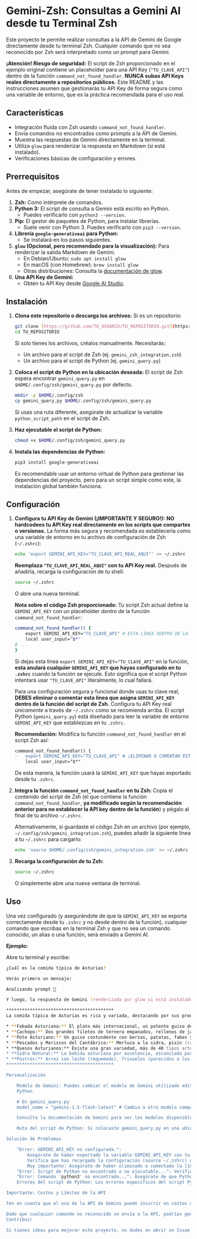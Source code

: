 # Gemini-Zsh: Consultas a Gemini AI desde tu Terminal Zsh

Este proyecto te permite realizar consultas a la API de Gemini de Google directamente desde tu terminal Zsh. Cualquier comando que no sea reconocido por Zsh será interpretado como un prompt para Gemini.

**¡Atención! Riesgo de seguridad:** El script de Zsh proporcionado en el ejemplo original contiene un placeholder para una API Key (`"TU_CLAVE_API"`) dentro de la función `command_not_found_handler`. **NUNCA subas API Keys reales directamente a repositorios públicos.** Este README y las instrucciones asumen que gestionarás tu API Key de forma segura como una variable de entorno, que es la práctica recomendada para el uso real.

## Características

* Integración fluida con Zsh usando `command_not_found_handler`.
* Envía comandos no encontrados como prompts a la API de Gemini.
* Muestra las respuestas de Gemini directamente en la terminal.
* Utiliza `glow` para renderizar la respuesta en Markdown (si está instalado).
* Verificaciones básicas de configuración y errores.

## Prerrequisitos

Antes de empezar, asegúrate de tener instalado lo siguiente:

1.  **Zsh:** Como intérprete de comandos.
2.  **Python 3:** El script de consulta a Gemini está escrito en Python.
    * Puedes verificarlo con `python3 --version`.
3.  **Pip:** El gestor de paquetes de Python, para instalar librerías.
    * Suele venir con Python 3. Puedes verificarlo con `pip3 --version`.
4.  **Librería `google-generativeai` para Python:**
    * Se instalará en los pasos siguientes.
5.  **`glow` (Opcional, pero recomendado para la visualización):** Para renderizar la salida Markdown de Gemini.
    * En Debian/Ubuntu: `sudo apt install glow`
    * En macOS (con Homebrew): `brew install glow`
    * Otras distribuciones: Consulta la [documentación de glow](https://github.com/charmbracelet/glow).
6.  **Una API Key de Gemini:**
    * Obtén tu API Key desde [Google AI Studio](https://aistudio.google.com/app/apikey).

## Instalación

1.  **Clona este repositorio o descarga los archivos:**
    Si es un repositorio:
    ```bash
    git clone [https://github.com/TU_USUARIO/TU_REPOSITORIO.git](https://github.com/TU_USUARIO/TU_REPOSITORIO.git)
    cd TU_REPOSITORIO
    ```
    Si solo tienes los archivos, créalos manualmente. Necesitarás:
    * Un archivo para el script de Zsh (ej. `gemini_zsh_integration.zsh`)
    * Un archivo para el script de Python (ej. `gemini_query.py`)

2.  **Coloca el script de Python en la ubicación deseada:**
    El script de Zsh espera encontrar `gemini_query.py` en `$HOME/.config/zsh/gemini_query.py` por defecto.
    ```bash
    mkdir -p $HOME/.config/zsh
    cp gemini_query.py $HOME/.config/zsh/gemini_query.py
    ```
    Si usas una ruta diferente, asegúrate de actualizar la variable `python_script_path` en el script de Zsh.

3.  **Haz ejecutable el script de Python:**
    ```bash
    chmod +x $HOME/.config/zsh/gemini_query.py
    ```

4.  **Instala las dependencias de Python:**
    ```bash
    pip3 install google-generativeai
    ```
    Es recomendable usar un entorno virtual de Python para gestionar las dependencias del proyecto, pero para un script simple como este, la instalación global también funciona.

## Configuración

1.  **Configura tu API Key de Gemini (¡IMPORTANTE Y SEGURO!):**
    **NO hardcodees tu API Key real directamente en los scripts que compartes o versionas.**
    La forma más segura y recomendada es establecerla como una variable de entorno en tu archivo de configuración de Zsh (`~/.zshrc`):

    ```bash
    echo 'export GEMINI_API_KEY="TU_CLAVE_API_REAL_AQUI"' >> ~/.zshrc
    ```
    **Reemplaza `"TU_CLAVE_API_REAL_AQUI"` con tu API Key real.**
    Después de añadirla, recarga la configuración de tu shell:
    ```bash
    source ~/.zshrc
    ```
    O abre una nueva terminal.

    **Nota sobre el código Zsh proporcionado:**
    Tu script Zsh actual define la `GEMINI_API_KEY` con un placeholder *dentro* de la función `command_not_found_handler`:
    ```zsh
    command_not_found_handler() {
        export GEMINI_API_KEY="TU_CLAVE_API" # ESTA LÍNEA DENTRO DE LA FUNCIÓN
        local user_input="$*"
    # ...
    }
    ```
    Si dejas esta línea `export GEMINI_API_KEY="TU_CLAVE_API"` en la función, **esta anulará cualquier `GEMINI_API_KEY` que hayas configurado en tu `.zshrc`** cuando la función se ejecute. Esto significa que el script Python intentará usar `"TU_CLAVE_API"` literalmente, lo cual fallará.

    Para una configuración segura y funcional donde usas tu clave real, **DEBES eliminar o comentar esta línea que asigna `GEMINI_API_KEY` dentro de la función del script de Zsh.** Configura tu API Key real *únicamente* a través de `~/.zshrc` como se recomienda arriba. El script Python (`gemini_query.py`) está diseñado para leer la variable de entorno `GEMINI_API_KEY` que establezcas en tu `.zshrc`.

    **Recomendación:** Modifica tu función `command_not_found_handler` en el script Zsh así:
    ```diff
    command_not_found_handler() {
    -   export GEMINI_API_KEY="TU_CLAVE_API" # ¡ELIMINAR O COMENTAR ESTA LÍNEA!
        local user_input="$*"
    ```
    De esta manera, la función usará la `GEMINI_API_KEY` que hayas exportado desde tu `.zshrc`.

2.  **Integra la función `command_not_found_handler` en tu Zsh:**
    Copia el contenido del script de Zsh (el que contiene la función `command_not_found_handler`, **ya modificado según la recomendación anterior para no establecer la API key dentro de la función**) y pégalo al final de tu archivo `~/.zshrc`.

    Alternativamente, si guardaste el código Zsh en un archivo (por ejemplo, `~/.config/zsh/gemini_integration.zsh`), puedes añadir la siguiente línea a tu `~/.zshrc` para cargarlo:
    ```bash
    echo 'source $HOME/.config/zsh/gemini_integration.zsh' >> ~/.zshrc
    ```

3.  **Recarga la configuración de tu Zsh:**
    ```bash
    source ~/.zshrc
    ```
    O simplemente abre una nueva ventana de terminal.

## Uso

Una vez configurado (y asegurándote de que la `GEMINI_API_KEY` se exporta correctamente desde tu `.zshrc` y no desde dentro de la función), cualquier comando que escribas en la terminal Zsh y que no sea un comando conocido, un alias o una función, será enviado a Gemini AI.

**Ejemplo:**

Abre tu terminal y escribe:
```zsh
¿Cuál es la comida típica de Asturias?

Verás primero un mensaje:

Analizando prompt 🤔

Y luego, la respuesta de Gemini (renderizada por glow si está instalado):

*****************************************
La comida típica de Asturias es rica y variada, destacando por sus productos de mar y montaña. Algunos platos emblemáticos son:

* **Fabada Asturiana:** El plato más internacional, un potente guiso de fabes (alubias blancas grandes) con compango (morcilla, chorizo, lacón, tocino).
* **Cachopo:** Dos grandes filetes de ternera empanados, rellenos de jamón serrano y queso.
* **Pote Asturiano:** Un guiso contundente con berzas, patatas, fabes y productos del cerdo.
* **Pescados y Mariscos del Cantábrico:** Merluza a la sidra, pixín (rape), oricios (erizos de mar), centollos, nécoras, etc.
* **Quesos Asturianos:** Existe una gran variedad, más de 40 tipos artesanos. Algunos famosos son el Cabrales, Gamonéu, Afuega'l Pitu, y La Peral.
* **Sidra Natural:** La bebida asturiana por excelencia, escanciada para oxigenarla y potenciar su sabor.
* **Postres:** Arroz con leche (requemado), frixuelos (parecidos a los crepes), casadielles (empanadillas dulces rellenas de nuez).
*****************************************

Personalización

    Modelo de Gemini: Puedes cambiar el modelo de Gemini utilizado editando la variable model_name en el script gemini_query.py.
    Python

    # En gemini_query.py
    model_name = "gemini-1.5-flash-latest" # Cambia a otro modelo compatible si lo deseas

    Consulta la documentación de Gemini para ver los modelos disponibles.

    Ruta del script de Python: Si colocaste gemini_query.py en una ubicación diferente a la predeterminada ($HOME/.config/zsh/gemini_query.py), actualiza la variable python_script_path en tu función command_not_found_handler dentro de ~/.zshrc (o el archivo donde la hayas guardado).

Solución de Problemas

    "Error: GEMINI_API_KEY no configurada.":
        Asegúrate de haber exportado la variable GEMINI_API_KEY con tu clave real en tu ~/.zshrc.
        Verifica que has recargado la configuración (source ~/.zshrc) o abierto una nueva terminal.
        Muy importante: Asegúrate de haber eliminado o comentado la línea export GEMINI_API_KEY="TU_CLAVE_API" de dentro de la función command_not_found_handler en tu script Zsh, ya que esta anularía la clave de tu .zshrc.
    "Error: Script de Python no encontrado o no ejecutable...": Verifica que la ruta en python_script_path (en el script Zsh) sea correcta y que el script gemini_query.py tenga permisos de ejecución (chmod +x ruta/al/script.py).
    "Error: Comando 'python3' no encontrado...": Asegúrate de que Python 3 esté instalado y accesible en tu PATH.
    Errores del script de Python: Los errores específicos del script Python (ej. problemas con la API, modelo incorrecto) se imprimirán en stderr y deberían ser visibles en la terminal. Si la API Key es incorrecta (por ejemplo, si se usa el placeholder "TU_CLAVE_API"), el script Python fallará.

Importante: Costos y Límites de la API

Ten en cuenta que el uso de la API de Gemini puede incurrir en costos dependiendo de tu volumen de uso y el modelo seleccionado. Revisa los términos de precios de Google Cloud para la API de Gemini.

Dado que cualquier comando no reconocido se envía a la API, podrías generar muchas solicitudes accidentalmente. ¡Usa con precaución!
Contribuir

Si tienes ideas para mejorar este proyecto, no dudes en abrir un Issue o un Pull Request.
